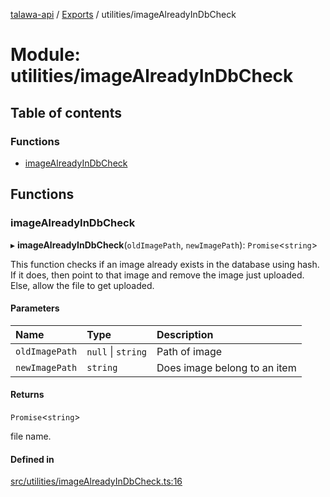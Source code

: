 [talawa-api](../README.md) / [Exports](../modules.md) / utilities/imageAlreadyInDbCheck

# Module: utilities/imageAlreadyInDbCheck

## Table of contents

### Functions

- [imageAlreadyInDbCheck](utilities_imageAlreadyInDbCheck.md#imagealreadyindbcheck)

## Functions

### imageAlreadyInDbCheck

▸ **imageAlreadyInDbCheck**(`oldImagePath`, `newImagePath`): `Promise`\<`string`\>

This function checks if an image already exists in the database using hash.
If it does, then point to that image and remove the image just uploaded.
Else, allow the file to get uploaded.

#### Parameters

| Name | Type | Description |
| :------ | :------ | :------ |
| `oldImagePath` | ``null`` \| `string` | Path of image |
| `newImagePath` | `string` | Does image belong to an item |

#### Returns

`Promise`\<`string`\>

file name.

#### Defined in

[src/utilities/imageAlreadyInDbCheck.ts:16](https://github.com/PalisadoesFoundation/talawa-api/blob/e919df4/src/utilities/imageAlreadyInDbCheck.ts#L16)
